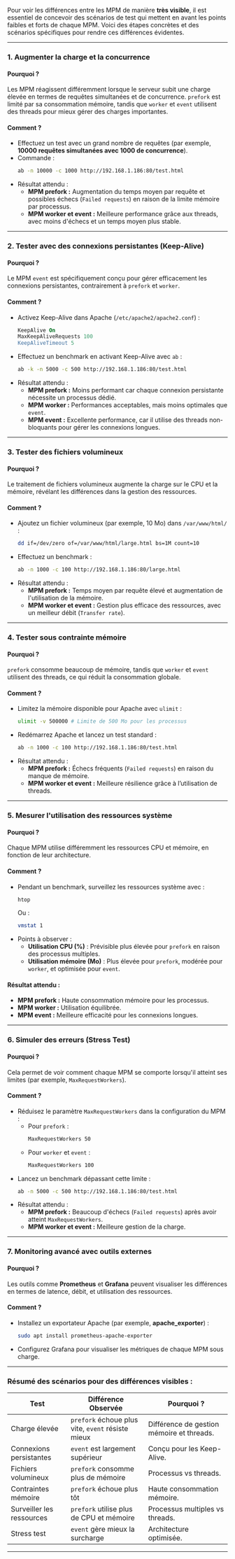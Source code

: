 Pour voir les différences entre les MPM de manière **très visible**, il est essentiel de concevoir des scénarios de test qui mettent en avant les points faibles et forts de chaque MPM. Voici des étapes concrètes et des scénarios spécifiques pour rendre ces différences évidentes.

---

### **1. Augmenter la charge et la concurrence**

#### **Pourquoi ?**
Les MPM réagissent différemment lorsque le serveur subit une charge élevée en termes de requêtes simultanées et de concurrence. `prefork` est limité par sa consommation mémoire, tandis que `worker` et `event` utilisent des threads pour mieux gérer des charges importantes.

#### **Comment ?**
- Effectuez un test avec un grand nombre de requêtes (par exemple, **10000 requêtes simultanées avec 1000 de concurrence**).
- Commande :
  ```bash
  ab -n 10000 -c 1000 http://192.168.1.186:80/test.html
  ```
- Résultat attendu :
  - **MPM prefork :** Augmentation du temps moyen par requête et possibles échecs (`Failed requests`) en raison de la limite mémoire par processus.
  - **MPM worker et event :** Meilleure performance grâce aux threads, avec moins d'échecs et un temps moyen plus stable.

---

### **2. Tester avec des connexions persistantes (Keep-Alive)**

#### **Pourquoi ?**
Le MPM `event` est spécifiquement conçu pour gérer efficacement les connexions persistantes, contrairement à `prefork` et `worker`.

#### **Comment ?**
- Activez Keep-Alive dans Apache (`/etc/apache2/apache2.conf`) :
  ```apache
  KeepAlive On
  MaxKeepAliveRequests 100
  KeepAliveTimeout 5
  ```
- Effectuez un benchmark en activant Keep-Alive avec `ab` :
  ```bash
  ab -k -n 5000 -c 500 http://192.168.1.186:80/test.html
  ```
- Résultat attendu :
  - **MPM prefork :** Moins performant car chaque connexion persistante nécessite un processus dédié.
  - **MPM worker :** Performances acceptables, mais moins optimales que `event`.
  - **MPM event :** Excellente performance, car il utilise des threads non-bloquants pour gérer les connexions longues.

---

### **3. Tester des fichiers volumineux**

#### **Pourquoi ?**
Le traitement de fichiers volumineux augmente la charge sur le CPU et la mémoire, révélant les différences dans la gestion des ressources.

#### **Comment ?**
- Ajoutez un fichier volumineux (par exemple, 10 Mo) dans `/var/www/html/` :
  ```bash
  dd if=/dev/zero of=/var/www/html/large.html bs=1M count=10
  ```
- Effectuez un benchmark :
  ```bash
  ab -n 1000 -c 100 http://192.168.1.186:80/large.html
  ```
- Résultat attendu :
  - **MPM prefork :** Temps moyen par requête élevé et augmentation de l'utilisation de la mémoire.
  - **MPM worker et event :** Gestion plus efficace des ressources, avec un meilleur débit (`Transfer rate`).

---

### **4. Tester sous contrainte mémoire**

#### **Pourquoi ?**
`prefork` consomme beaucoup de mémoire, tandis que `worker` et `event` utilisent des threads, ce qui réduit la consommation globale.

#### **Comment ?**
- Limitez la mémoire disponible pour Apache avec `ulimit` :
  ```bash
  ulimit -v 500000 # Limite de 500 Mo pour les processus
  ```
- Redémarrez Apache et lancez un test standard :
  ```bash
  ab -n 1000 -c 100 http://192.168.1.186:80/test.html
  ```
- Résultat attendu :
  - **MPM prefork :** Échecs fréquents (`Failed requests`) en raison du manque de mémoire.
  - **MPM worker et event :** Meilleure résilience grâce à l’utilisation de threads.

---

### **5. Mesurer l'utilisation des ressources système**

#### **Pourquoi ?**
Chaque MPM utilise différemment les ressources CPU et mémoire, en fonction de leur architecture.

#### **Comment ?**
- Pendant un benchmark, surveillez les ressources système avec :
  ```bash
  htop
  ```
  Ou :
  ```bash
  vmstat 1
  ```
- Points à observer :
  - **Utilisation CPU (%)** : Prévisible plus élevée pour `prefork` en raison des processus multiples.
  - **Utilisation mémoire (Mo)** : Plus élevée pour `prefork`, modérée pour `worker`, et optimisée pour `event`.

#### **Résultat attendu :**
- **MPM prefork :** Haute consommation mémoire pour les processus.
- **MPM worker :** Utilisation équilibrée.
- **MPM event :** Meilleure efficacité pour les connexions longues.

---

### **6. Simuler des erreurs (Stress Test)**

#### **Pourquoi ?**
Cela permet de voir comment chaque MPM se comporte lorsqu'il atteint ses limites (par exemple, `MaxRequestWorkers`).

#### **Comment ?**
- Réduisez le paramètre `MaxRequestWorkers` dans la configuration du MPM :
  - Pour `prefork` :
    ```apache
    MaxRequestWorkers 50
    ```
  - Pour `worker` et `event` :
    ```apache
    MaxRequestWorkers 100
    ```
- Lancez un benchmark dépassant cette limite :
  ```bash
  ab -n 5000 -c 500 http://192.168.1.186:80/test.html
  ```
- Résultat attendu :
  - **MPM prefork :** Beaucoup d'échecs (`Failed requests`) après avoir atteint `MaxRequestWorkers`.
  - **MPM worker et event :** Meilleure gestion de la charge.

---

### **7. Monitoring avancé avec outils externes**

#### **Pourquoi ?**
Les outils comme **Prometheus** et **Grafana** peuvent visualiser les différences en termes de latence, débit, et utilisation des ressources.

#### **Comment ?**
- Installez un exportateur Apache (par exemple, **apache_exporter**) :
  ```bash
  sudo apt install prometheus-apache-exporter
  ```
- Configurez Grafana pour visualiser les métriques de chaque MPM sous charge.

---

### **Résumé des scénarios pour des différences visibles :**

| **Test**                  | **Différence Observée**                            | **Pourquoi ?**                            |
|---------------------------|----------------------------------------------------|-------------------------------------------|
| Charge élevée             | `prefork` échoue plus vite, `event` résiste mieux  | Différence de gestion mémoire et threads. |
| Connexions persistantes   | `event` est largement supérieur                   | Conçu pour les Keep-Alive.                |
| Fichiers volumineux       | `prefork` consomme plus de mémoire                 | Processus vs threads.                     |
| Contraintes mémoire       | `prefork` échoue plus tôt                         | Haute consommation mémoire.               |
| Surveiller les ressources | `prefork` utilise plus de CPU et mémoire          | Processus multiples vs threads.           |
| Stress test               | `event` gère mieux la surcharge                  | Architecture optimisée.                   |

---